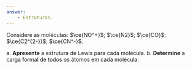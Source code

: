 ```yaml
---
answer:
    - Estruturas.
---
```


Considere as moléculas: $\ce{NO^+}$; $\ce{N2}$; $\ce{CO}$; $\ce{C2^{2-}}$; $\ce{CN^-}$.

a. **Apresente** a estrutura de Lewis para cada molécula.
b. **Determine** a carga formal de todos os átomos em cada molécula.

